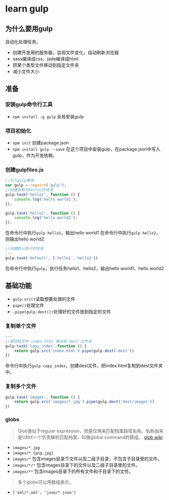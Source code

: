 # learn gulp

## 为什么要用gulp
自动化处理任务。
- 创建开发用的服务器，监视文件变化，自动刷新浏览器
- sass编译成css、jade编译成html
- 把某个类型文件移动到指定文件夹
- 减小文件大小

## 准备
### 安装gulp命令行工具
- `npm install -g gulp` 全局安装gulp

### 项目初始化
- `npm init` 创建package.json
- `npm install gulp --save` 在这个项目中安装gulp，在package.json中写入gulp，作为开发依赖。

### 创建gulpfiles.js

```javascript
//引入gulp模块
var gulp = require('gulp');
//创建名称为hello1的任务
gulp.task('hello1', function () {
    console.log('hello world1');
});

gulp.task('hello2', function () {
    console.log('hello world2');
});
```
在命令行中执行`gulp hello1`，输出hello world1
在命令行中执行`gulp hello2`，则输出hello world2

```javascript
//创建默认执行的任务
···
gulp.task('default', ['hello1','hello2'])
```
在命令行中执行`gulp`，执行任务hello1、hello2，输出hello world1、hello world2

## 基础功能
- `gulp.src()`读取想要处理的文件
- `pipe()`处理文件
- `.pipe(gulp.dest())`处理好的文件放到指定的文件

### 复制单个文件
```javascript
···
//把目标文件`index.html`移动到`dest`文件夹
gulp.task('copy_index',function () {
    return gulp.src('index.html').pipe(gulp.dest('dest'))
})
```
命令行中执行`gulp copy_index`，创建dest文件，把index.html复制到dest文件夹中。

### 复制多个文件
```javascript
gulp.task('images', function () {
    return gulp.src('images/*.jpg').pipe(gulp.dest('dest/images'))
})
```

### globs

> Glob类似于regular expression，但是仅用来匹配档案路径名称。名称由来是UNIX一个负责解析匹配档案、叫做global command的模组。
> [glob wiki](https://en.wikipedia.org/wiki/Glob_(programming))
- `images/*.jpg`
- `images/*.{png,jpg}`
- `images/*` 包含images目录下文件以及二级子目录，不包含子目录里的文件。
- `images/*/*` 包含images目录下的文件以及二级子目录里的文件。
- `images/**` 包含images目录下的所有文件和子目录下的文件。

>多个globs可以用数组表示。
- `['xml/*.xml', 'json/*.json']`
